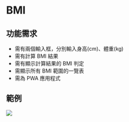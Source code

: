 # BMI
## 功能需求
- 需有兩個輸入框，分別輸入身高(cm)、體重(kg)
- 需有計算 BMI 結果
- 需有顯示計算結果的 BMI 判定
- 需顯示所有 BMI 範圍的一覽表
- 需為 PWA 應用程式
## 範例
![](https://i.imgur.com/frz8pLi.png)


